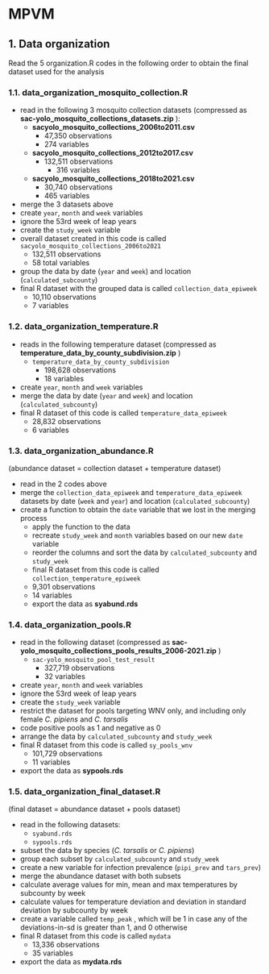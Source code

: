 # MPVM

## 1. Data organization

Read the 5 organization.R codes in the following order to obtain the final dataset used for the analysis

### 1.1. data_organization_mosquito_collection.R

- read in the following 3 mosquito collection datasets (compressed as **sac-yolo_mosquito_collections_datasets.zip** ):
  - **sacyolo_mosquito_collections_2006to2011.csv**
    - 47,350 observations
    - 274 variables
  - **sacyolo_mosquito_collections_2012to2017.csv** 
    - 132,511 observations
	  - 316 variables
  - **sacyolo_mosquito_collections_2018to2021.csv**
	  - 30,740 observations
	  - 465 variables
- merge the 3 datasets above
- create `year`, `month` and `week` variables
- ignore the 53rd week of leap years
- create the `study_week` variable
- overall dataset created in this code is called `sacyolo_mosquito_collections_2006to2021`
  - 132,511 observations
  - 58 total variables
- group the data by date (`year` and `week`) and location (`calculated_subcounty`)
- final R dataset with the grouped data is called `collection_data_epiweek`
  - 10,110 observations
  - 7 variables

### 1.2. data_organization_temperature.R
- reads in the following temperature dataset (compressed as **temperature_data_by_county_subdivision.zip** )
  - `temperature_data_by_county_subdivision`
    - 198,628 observations
    - 18 variables
- create `year`, `month` and `week` variables
- merge the data by date (`year` and `week`) and location (`calculated_subcounty`)
- final R dataset of this code is called `temperature_data_epiweek`
    - 28,832 observations
    - 6 variables

### 1.3. data_organization_abundance.R 
(abundance dataset = collection dataset + temperature dataset)

- read in the 2 codes above 
- merge the `collection_data_epiweek` and `temperature_data_epiweek` datasets by date (`week` and `year`) and location (`calculated_subcounty`)
- create a function to obtain the `date` variable that we lost in the merging process
	- apply the function to the data
	- recreate `study_week` and `month` variables based on our new `date` variable
	- reorder the columns and sort the data by `calculated_subcounty` and `study_week`
	- final R dataset from this code is called `collection_temperature_epiweek`
    - 9,301 observations
    - 14 variables
	- export the data as **syabund.rds**

### 1.4. data_organization_pools.R
- read in the following dataset (compressed as **sac-yolo_mosquito_collections_pools_results_2006-2021.zip** )
  - `sac-yolo_mosquito_pool_test_result`
    - 327,719 observations
    - 32 variables
- create `year`, `month` and `week` variables
- ignore the 53rd week of leap years
- create the `study_week` variable
- restrict the dataset for pools targeting WNV only, and including only female *C. pipiens* and *C. tarsalis*
- code positive pools as 1 and negative as 0
- arrange the data by `calculated_subcounty` and `study_week`
- final R dataset from this code is called `sy_pools_wnv`
  - 101,729 observations
  - 11 variables
- export the data as **sypools.rds**


### 1.5. data_organization_final_dataset.R 
(final dataset = abundance dataset + pools dataset)

- read in the following datasets:
    - `syabund.rds`
    - `sypools.rds`
- subset the data by species (*C. tarsalis* or *C. pipiens*)
- group each subset by `calculated_subcounty` and `study_week`
- create a new variable for infection prevalence (`pipi_prev` and `tars_prev`)
- merge the abundance dataset with both subsets 
- calculate average values for min, mean and max temperatures by subcounty by week
- calculate values for temperature deviation and deviation in standard deviation by subcounty by week
- create a variable called `temp_peak` , which will be 1 in case any of the deviations-in-sd is greater than 1, and 0 otherwise
- final R dataset from this code is called `mydata`
  - 13,336 observations
  - 35 variables
- export the data as **mydata.rds**
		



